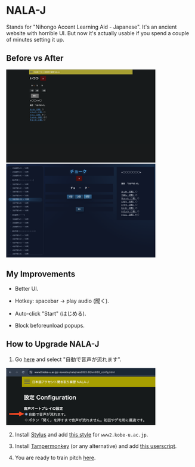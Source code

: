 # NALA-J

Stands for "Nihongo Accent Learning Aid - Japanese". It's an ancient website with horrible UI. But now it's actually usable if you spend a couple of minutes setting it up.

## Before vs After

<img src='media/before.png' width='400'>
<img src='media/after.png' width='400'>

## My Improvements

- Better UI.

- Hotkey: spacebar -> play audio (聞く).

- Auto-click "Start" (はじめる).

- Block beforeunload popups.

## How to Upgrade NALA-J

1. Go [here](https://www2.kobe-u.ac.jp/~kawatsu/nala/nala2022.02/em000_config.html)
   and select "自動で音声が流れます".

<img src='media/config_autoplay_audio.png' width='400'>

2. Install [Stylus](https://chromewebstore.google.com/detail/stylus/clngdbkpkpeebahjckkjfobafhncgmne?hl=en)
   and add [this style](style.css) for `www2.kobe-u.ac.jp`.

3. Install [Tampermonkey](https://chromewebstore.google.com/detail/tampermonkey/dhdgffkkebhmkfjojejmpbldmpobfkfo?hl=en)
   (or any alternative) and add [this userscript](userscript.js).

4. You are ready to train pitch [here](https://www2.kobe-u.ac.jp/~kawatsu/nala/nala2022.02/15_2haku_hint.html).
